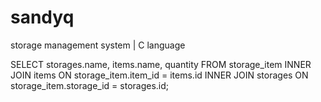 # sandyq
 storage management system | C language

SELECT storages.name, items.name, quantity FROM storage_item INNER JOIN items ON storage_item.item_id = items.id INNER JOIN storages ON storage_item.storage_id = storages.id;